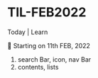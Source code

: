 # TIL-FEB2022

 Today | Learn

📅 Starting on 11th FEB, 2022

  1. search Bar, icon, nav Bar
  2. contents, lists